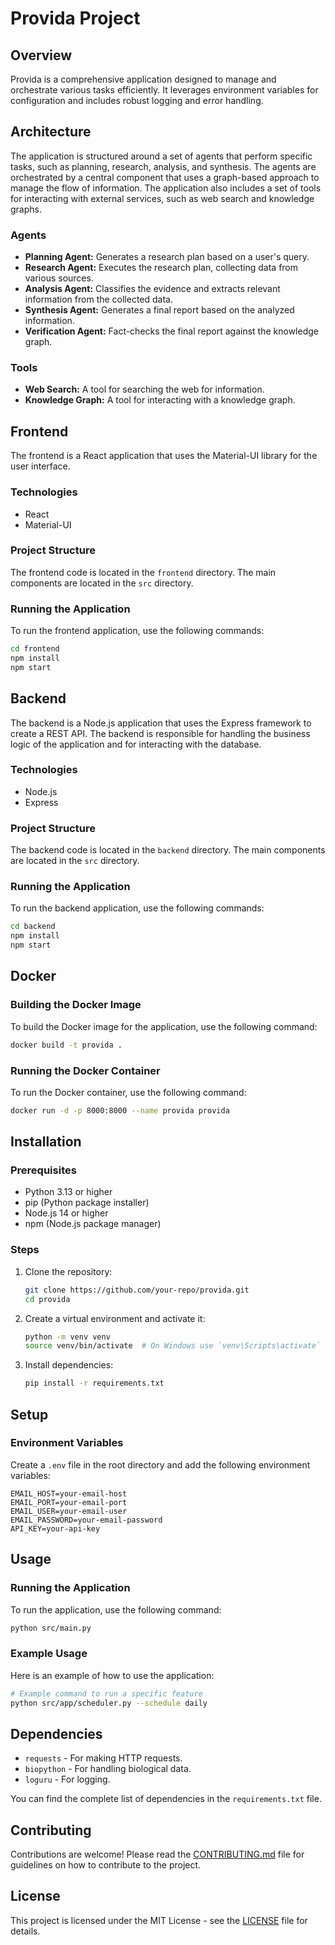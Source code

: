 # Provida Project

## Overview
Provida is a comprehensive application designed to manage and orchestrate various tasks efficiently. It leverages environment variables for configuration and includes robust logging and error handling.

## Architecture
The application is structured around a set of agents that perform specific tasks, such as planning, research, analysis, and synthesis. The agents are orchestrated by a central component that uses a graph-based approach to manage the flow of information. The application also includes a set of tools for interacting with external services, such as web search and knowledge graphs.

### Agents
- **Planning Agent:** Generates a research plan based on a user's query.
- **Research Agent:** Executes the research plan, collecting data from various sources.
- **Analysis Agent:** Classifies the evidence and extracts relevant information from the collected data.
- **Synthesis Agent:** Generates a final report based on the analyzed information.
- **Verification Agent:** Fact-checks the final report against the knowledge graph.

### Tools
- **Web Search:** A tool for searching the web for information.
- **Knowledge Graph:** A tool for interacting with a knowledge graph.

## Frontend
The frontend is a React application that uses the Material-UI library for the user interface.

### Technologies
- React
- Material-UI

### Project Structure
The frontend code is located in the `frontend` directory. The main components are located in the `src` directory.

### Running the Application
To run the frontend application, use the following commands:
```bash
cd frontend
npm install
npm start
```

## Backend
The backend is a Node.js application that uses the Express framework to create a REST API. The backend is responsible for handling the business logic of the application and for interacting with the database.

### Technologies
- Node.js
- Express

### Project Structure
The backend code is located in the `backend` directory. The main components are located in the `src` directory.

### Running the Application
To run the backend application, use the following commands:
```bash
cd backend
npm install
npm start
```

## Docker

### Building the Docker Image
To build the Docker image for the application, use the following command:
```bash
docker build -t provida .
```

### Running the Docker Container
To run the Docker container, use the following command:
```bash
docker run -d -p 8000:8000 --name provida provida
```


## Installation

### Prerequisites
- Python 3.13 or higher
- pip (Python package installer)
- Node.js 14 or higher
- npm (Node.js package manager)


### Steps
1. Clone the repository:
   ```bash
   git clone https://github.com/your-repo/provida.git
   cd provida
   ```

2. Create a virtual environment and activate it:
   ```bash
   python -m venv venv
   source venv/bin/activate  # On Windows use `venv\Scripts\activate`
   ```

3. Install dependencies:
   ```bash
   pip install -r requirements.txt
   ```

## Setup

### Environment Variables
Create a `.env` file in the root directory and add the following environment variables:
```plaintext
EMAIL_HOST=your-email-host
EMAIL_PORT=your-email-port
EMAIL_USER=your-email-user
EMAIL_PASSWORD=your-email-password
API_KEY=your-api-key
```

## Usage

### Running the Application
To run the application, use the following command:
```bash
python src/main.py
```

### Example Usage
Here is an example of how to use the application:
```bash
# Example command to run a specific feature
python src/app/scheduler.py --schedule daily
```

## Dependencies
- `requests` - For making HTTP requests.
- `biopython` - For handling biological data.
- `loguru` - For logging.

You can find the complete list of dependencies in the `requirements.txt` file.

## Contributing
Contributions are welcome! Please read the [CONTRIBUTING.md](CONTRIBUTING.md) file for guidelines on how to contribute to the project.

## License
This project is licensed under the MIT License - see the [LICENSE](LICENSE) file for details.
